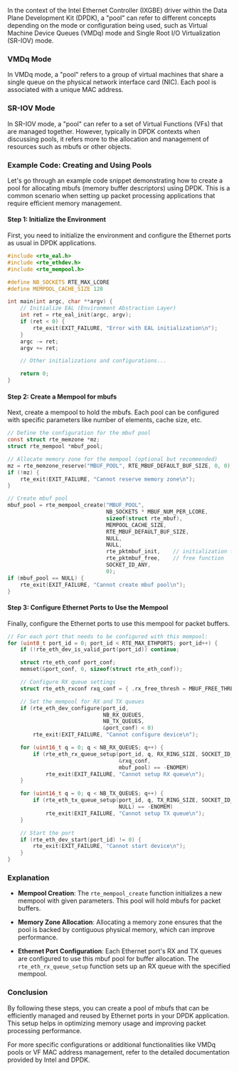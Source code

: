 In the context of the Intel Ethernet Controller (IXGBE) driver within the Data Plane Development Kit (DPDK), a "pool" can refer to different concepts depending on the mode or configuration being used, such as Virtual Machine Device Queues (VMDq) mode and Single Root I/O Virtualization (SR-IOV) mode.

### VMDq Mode
In VMDq mode, a "pool" refers to a group of virtual machines that share a single queue on the physical network interface card (NIC). Each pool is associated with a unique MAC address.

### SR-IOV Mode
In SR-IOV mode, a "pool" can refer to a set of Virtual Functions (VFs) that are managed together. However, typically in DPDK contexts when discussing pools, it refers more to the allocation and management of resources such as mbufs or other objects.

### Example Code: Creating and Using Pools

Let's go through an example code snippet demonstrating how to create a pool for allocating mbufs (memory buffer descriptors) using DPDK. This is a common scenario when setting up packet processing applications that require efficient memory management.

#### Step 1: Initialize the Environment
First, you need to initialize the environment and configure the Ethernet ports as usual in DPDK applications.

```c
#include <rte_eal.h>
#include <rte_ethdev.h>
#include <rte_mempool.h>

#define NB_SOCKETS RTE_MAX_LCORE
#define MEMPOOL_CACHE_SIZE 128

int main(int argc, char **argv) {
    // Initialize EAL (Environment Abstraction Layer)
    int ret = rte_eal_init(argc, argv);
    if (ret < 0) {
        rte_exit(EXIT_FAILURE, "Error with EAL initialization\n");
    }
    argc -= ret;
    argv += ret;

    // Other initializations and configurations...

    return 0;
}
```

#### Step 2: Create a Mempool for mbufs
Next, create a mempool to hold the mbufs. Each pool can be configured with specific parameters like number of elements, cache size, etc.

```c
// Define the configuration for the mbuf pool
const struct rte_memzone *mz;
struct rte_mempool *mbuf_pool;

// Allocate memory zone for the mempool (optional but recommended)
mz = rte_memzone_reserve("MBUF_POOL", RTE_MBUF_DEFAULT_BUF_SIZE, 0, 0);
if (!mz) {
    rte_exit(EXIT_FAILURE, "Cannot reserve memory zone\n");
}

// Create mbuf pool
mbuf_pool = rte_mempool_create("MBUF_POOL",
                               NB_SOCKETS * MBUF_NUM_PER_LCORE,
                               sizeof(struct rte_mbuf),
                               MEMPOOL_CACHE_SIZE,
                               RTE_MBUF_DEFAULT_BUF_SIZE,
                               NULL,
                               NULL,
                               rte_pktmbuf_init,    // initialization function
                               rte_pktmbuf_free,    // free function
                               SOCKET_ID_ANY,
                               0);
if (mbuf_pool == NULL) {
    rte_exit(EXIT_FAILURE, "Cannot create mbuf pool\n");
}
```

#### Step 3: Configure Ethernet Ports to Use the Mempool
Finally, configure the Ethernet ports to use this mempool for packet buffers.

```c
// For each port that needs to be configured with this mempool:
for (uint8_t port_id = 0; port_id < RTE_MAX_ETHPORTS; port_id++) {
    if (!rte_eth_dev_is_valid_port(port_id)) continue;

    struct rte_eth_conf port_conf;
    memset(&port_conf, 0, sizeof(struct rte_eth_conf));

    // Configure RX queue settings
    struct rte_eth_rxconf rxq_conf = { .rx_free_thresh = MBUF_FREE_THRESH };

    // Set the mempool for RX and TX queues
    if (rte_eth_dev_configure(port_id,
                              NB_RX_QUEUES,
                              NB_TX_QUEUES,
                              &port_conf) < 0)
        rte_exit(EXIT_FAILURE, "Cannot configure device\n");

    for (uint16_t q = 0; q < NB_RX_QUEUES; q++) {
        if (rte_eth_rx_queue_setup(port_id, q, RX_RING_SIZE, SOCKET_ID_ANY,
                                   &rxq_conf,
                                   mbuf_pool) == -ENOMEM)
            rte_exit(EXIT_FAILURE, "Cannot setup RX queue\n");
    }

    for (uint16_t q = 0; q < NB_TX_QUEUES; q++) {
        if (rte_eth_tx_queue_setup(port_id, q, TX_RING_SIZE, SOCKET_ID_ANY,
                                   NULL) == -ENOMEM)
            rte_exit(EXIT_FAILURE, "Cannot setup TX queue\n");
    }

    // Start the port
    if (rte_eth_dev_start(port_id) != 0) {
        rte_exit(EXIT_FAILURE, "Cannot start device\n");
    }
}
```

### Explanation

- **Mempool Creation**: The `rte_mempool_create` function initializes a new mempool with given parameters. This pool will hold mbufs for packet buffers.
  
- **Memory Zone Allocation**: Allocating a memory zone ensures that the pool is backed by contiguous physical memory, which can improve performance.

- **Ethernet Port Configuration**: Each Ethernet port's RX and TX queues are configured to use this mbuf pool for buffer allocation. The `rte_eth_rx_queue_setup` function sets up an RX queue with the specified mempool.

### Conclusion
By following these steps, you can create a pool of mbufs that can be efficiently managed and reused by Ethernet ports in your DPDK application. This setup helps in optimizing memory usage and improving packet processing performance.

For more specific configurations or additional functionalities like VMDq pools or VF MAC address management, refer to the detailed documentation provided by Intel and DPDK.

